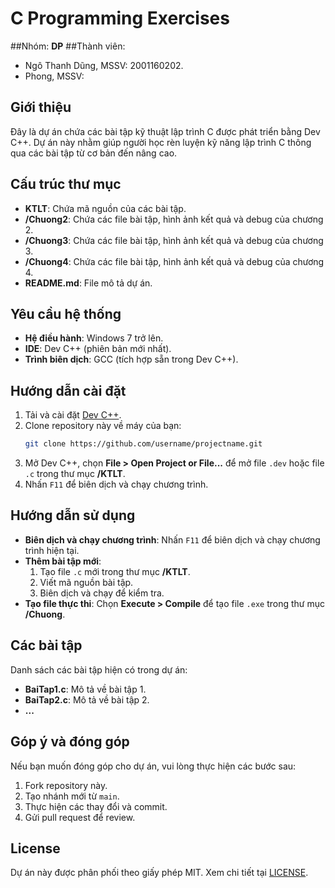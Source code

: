 # C Programming Exercises
##Nhóm: **DP**
##Thành viên: 
   - Ngô Thanh Dũng, MSSV: 2001160202.
   - Phong, MSSV:
## Giới thiệu
Đây là dự án chứa các bài tập kỹ thuật lập trình C được phát triển bằng Dev C++. Dự án này nhằm giúp người học rèn luyện kỹ năng lập trình C thông qua các bài tập từ cơ bản đến nâng cao.

## Cấu trúc thư mục
- **KTLT**: Chứa mã nguồn của các bài tập.
- **/Chuong2**: Chứa các file bài tập, hình ảnh kết quả và debug của chương 2.
- **/Chuong3**: Chứa các file bài tập, hình ảnh kết quả và debug của chương 3.
- **/Chuong4**: Chứa các file bài tập, hình ảnh kết quả và debug của chương 4.
- **README.md**: File mô tả dự án.

## Yêu cầu hệ thống
- **Hệ điều hành**: Windows 7 trở lên.
- **IDE**: Dev C++ (phiên bản mới nhất).
- **Trình biên dịch**: GCC (tích hợp sẵn trong Dev C++).

## Hướng dẫn cài đặt
1. Tải và cài đặt [Dev C++](https://sourceforge.net/projects/orwelldevcpp/).
2. Clone repository này về máy của bạn:
    ```bash
    git clone https://github.com/username/projectname.git
    ```
3. Mở Dev C++, chọn **File > Open Project or File...** để mở file `.dev` hoặc file `.c` trong thư mục **/KTLT**.
4. Nhấn `F11` để biên dịch và chạy chương trình.

## Hướng dẫn sử dụng
- **Biên dịch và chạy chương trình**: Nhấn `F11` để biên dịch và chạy chương trình hiện tại.
- **Thêm bài tập mới**:
  1. Tạo file `.c` mới trong thư mục **/KTLT**.
  2. Viết mã nguồn bài tập.
  3. Biên dịch và chạy để kiểm tra.
- **Tạo file thực thi**: Chọn **Execute > Compile** để tạo file `.exe` trong thư mục **/Chuong**.

## Các bài tập
Danh sách các bài tập hiện có trong dự án:
- **BaiTap1.c**: Mô tả về bài tập 1.
- **BaiTap2.c**: Mô tả về bài tập 2.
- **...**

## Góp ý và đóng góp
Nếu bạn muốn đóng góp cho dự án, vui lòng thực hiện các bước sau:
1. Fork repository này.
2. Tạo nhánh mới từ `main`.
3. Thực hiện các thay đổi và commit.
4. Gửi pull request để review.

## License
Dự án này được phân phối theo giấy phép MIT. Xem chi tiết tại [LICENSE](LICENSE).
